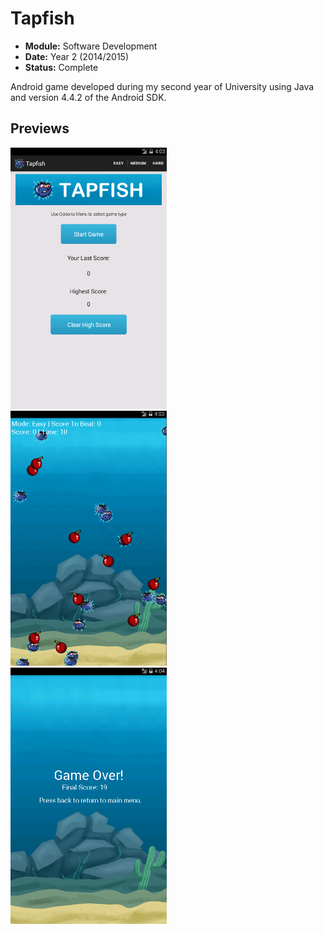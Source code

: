 # Tapfish

* **Module:** Software Development
* **Date:** Year 2 (2014/2015)
* **Status:** Complete


Android game developed during my second year of University using Java and version 4.4.2 of the Android SDK.

## Previews

<img width="250" style="margin-right: 10px;" alt="Tapfish main menu" src="https://raw.githubusercontent.com/ahawkin/personal-portfolio/master/assets/img/previews/tapfish-preview-1.png"> <img width="250" style="margin-right: 10px;" alt="Tapfish main menu" src="https://raw.githubusercontent.com/ahawkin/personal-portfolio/master/assets/img/previews/tapfish-preview-2.png"> <img width="250" alt="Tapfish main menu" src="https://raw.githubusercontent.com/ahawkin/personal-portfolio/master/assets/img/previews/tapfish-preview-3.png">